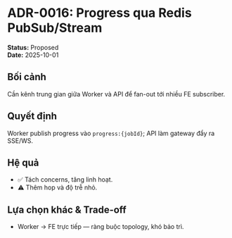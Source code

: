 # ADR-0016: Progress qua Redis PubSub/Stream
**Status:** Proposed  
**Date:** 2025-10-01

## Bối cảnh
Cần kênh trung gian giữa Worker và API để fan-out tới nhiều FE subscriber.

## Quyết định
Worker publish progress vào `progress:{jobId}`; API làm gateway đẩy ra SSE/WS.

## Hệ quả
- ✅ Tách concerns, tăng linh hoạt.
- ⚠️ Thêm hop và độ trễ nhỏ.

## Lựa chọn khác & Trade-off
- Worker → FE trực tiếp — ràng buộc topology, khó bảo trì.
